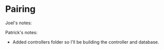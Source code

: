 # Pairing


Joel's notes:



Patrick's notes:
- Added controllers folder so I'll be building the controller and database.
